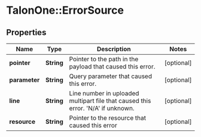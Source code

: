 # TalonOne::ErrorSource

## Properties
Name | Type | Description | Notes
------------ | ------------- | ------------- | -------------
**pointer** | **String** | Pointer to the path in the payload that caused this error. | [optional] 
**parameter** | **String** | Query parameter that caused this error. | [optional] 
**line** | **String** | Line number in uploaded multipart file that caused this error. &#39;N/A&#39; if unknown. | [optional] 
**resource** | **String** | Pointer to the resource that caused this error | [optional] 


